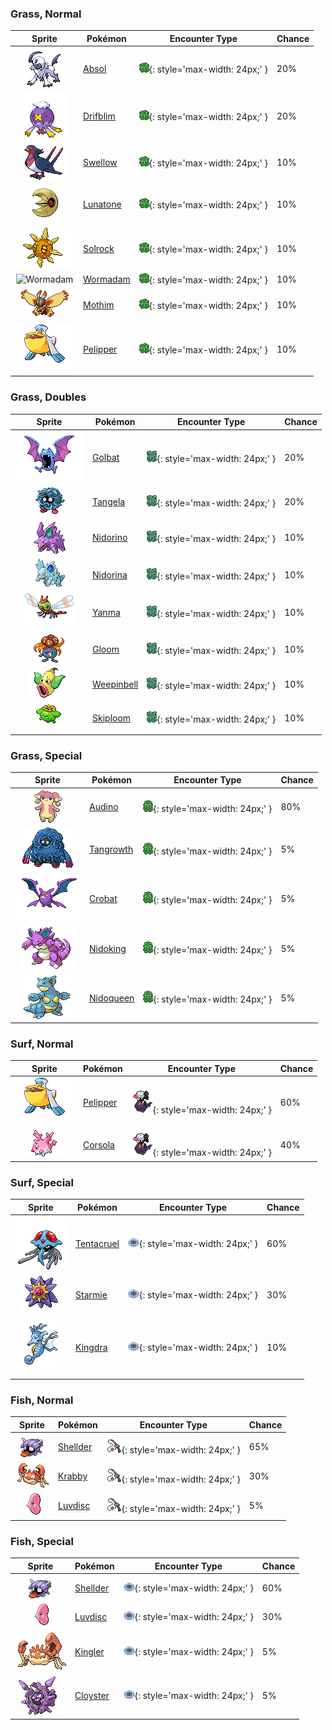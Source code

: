 

### Grass, Normal


| Sprite | Pokémon | Encounter Type | Chance |
| :---: | --- | :---: | --- |
| ![Absol](https://raw.githubusercontent.com/PokeAPI/sprites/master/sprites/pokemon/versions/generation-v/black-white/animated/359.gif) | [Absol](../pokemon/absol.md/) | ![Grass, Normal](../assets/encounter_types/grass_normal.png){: style='max-width: 24px;' } | 20% |
| ![Drifblim](https://raw.githubusercontent.com/PokeAPI/sprites/master/sprites/pokemon/versions/generation-v/black-white/animated/426.gif) | [Drifblim](../pokemon/drifblim.md/) | ![Grass, Normal](../assets/encounter_types/grass_normal.png){: style='max-width: 24px;' } | 20% |
| ![Swellow](https://raw.githubusercontent.com/PokeAPI/sprites/master/sprites/pokemon/versions/generation-v/black-white/animated/277.gif) | [Swellow](../pokemon/swellow.md/) | ![Grass, Normal](../assets/encounter_types/grass_normal.png){: style='max-width: 24px;' } | 10% |
| ![Lunatone](https://raw.githubusercontent.com/PokeAPI/sprites/master/sprites/pokemon/versions/generation-v/black-white/animated/337.gif) | [Lunatone](../pokemon/lunatone.md/) | ![Grass, Normal](../assets/encounter_types/grass_normal.png){: style='max-width: 24px;' } | 10% |
| ![Solrock](https://raw.githubusercontent.com/PokeAPI/sprites/master/sprites/pokemon/versions/generation-v/black-white/animated/338.gif) | [Solrock](../pokemon/solrock.md/) | ![Grass, Normal](../assets/encounter_types/grass_normal.png){: style='max-width: 24px;' } | 10% |
| ![Wormadam]() | [Wormadam](../pokemon/wormadam.md/) | ![Grass, Normal](../assets/encounter_types/grass_normal.png){: style='max-width: 24px;' } | 10% |
| ![Mothim](https://raw.githubusercontent.com/PokeAPI/sprites/master/sprites/pokemon/versions/generation-v/black-white/animated/414.gif) | [Mothim](../pokemon/mothim.md/) | ![Grass, Normal](../assets/encounter_types/grass_normal.png){: style='max-width: 24px;' } | 10% |
| ![Pelipper](https://raw.githubusercontent.com/PokeAPI/sprites/master/sprites/pokemon/versions/generation-v/black-white/animated/279.gif) | [Pelipper](../pokemon/pelipper.md/) | ![Grass, Normal](../assets/encounter_types/grass_normal.png){: style='max-width: 24px;' } | 10%

### Grass, Doubles


| Sprite | Pokémon | Encounter Type | Chance |
| :---: | --- | :---: | --- |
| ![Golbat](https://raw.githubusercontent.com/PokeAPI/sprites/master/sprites/pokemon/versions/generation-v/black-white/animated/42.gif) | [Golbat](../pokemon/golbat.md/) | ![Grass, Doubles](../assets/encounter_types/grass_doubles.png){: style='max-width: 24px;' } | 20% |
| ![Tangela](https://raw.githubusercontent.com/PokeAPI/sprites/master/sprites/pokemon/versions/generation-v/black-white/animated/114.gif) | [Tangela](../pokemon/tangela.md/) | ![Grass, Doubles](../assets/encounter_types/grass_doubles.png){: style='max-width: 24px;' } | 20% |
| ![Nidorino](https://raw.githubusercontent.com/PokeAPI/sprites/master/sprites/pokemon/versions/generation-v/black-white/animated/33.gif) | [Nidorino](../pokemon/nidorino.md/) | ![Grass, Doubles](../assets/encounter_types/grass_doubles.png){: style='max-width: 24px;' } | 10% |
| ![Nidorina](https://raw.githubusercontent.com/PokeAPI/sprites/master/sprites/pokemon/versions/generation-v/black-white/animated/30.gif) | [Nidorina](../pokemon/nidorina.md/) | ![Grass, Doubles](../assets/encounter_types/grass_doubles.png){: style='max-width: 24px;' } | 10% |
| ![Yanma](https://raw.githubusercontent.com/PokeAPI/sprites/master/sprites/pokemon/versions/generation-v/black-white/animated/193.gif) | [Yanma](../pokemon/yanma.md/) | ![Grass, Doubles](../assets/encounter_types/grass_doubles.png){: style='max-width: 24px;' } | 10% |
| ![Gloom](https://raw.githubusercontent.com/PokeAPI/sprites/master/sprites/pokemon/versions/generation-v/black-white/animated/44.gif) | [Gloom](../pokemon/gloom.md/) | ![Grass, Doubles](../assets/encounter_types/grass_doubles.png){: style='max-width: 24px;' } | 10% |
| ![Weepinbell](https://raw.githubusercontent.com/PokeAPI/sprites/master/sprites/pokemon/versions/generation-v/black-white/animated/70.gif) | [Weepinbell](../pokemon/weepinbell.md/) | ![Grass, Doubles](../assets/encounter_types/grass_doubles.png){: style='max-width: 24px;' } | 10% |
| ![Skiploom](https://raw.githubusercontent.com/PokeAPI/sprites/master/sprites/pokemon/versions/generation-v/black-white/animated/188.gif) | [Skiploom](../pokemon/skiploom.md/) | ![Grass, Doubles](../assets/encounter_types/grass_doubles.png){: style='max-width: 24px;' } | 10%

### Grass, Special


| Sprite | Pokémon | Encounter Type | Chance |
| :---: | --- | :---: | --- |
| ![Audino](https://raw.githubusercontent.com/PokeAPI/sprites/master/sprites/pokemon/versions/generation-v/black-white/animated/531.gif) | [Audino](../pokemon/audino.md/) | ![Grass, Special](../assets/encounter_types/grass_special.png){: style='max-width: 24px;' } | 80% |
| ![Tangrowth](https://raw.githubusercontent.com/PokeAPI/sprites/master/sprites/pokemon/versions/generation-v/black-white/animated/465.gif) | [Tangrowth](../pokemon/tangrowth.md/) | ![Grass, Special](../assets/encounter_types/grass_special.png){: style='max-width: 24px;' } | 5% |
| ![Crobat](https://raw.githubusercontent.com/PokeAPI/sprites/master/sprites/pokemon/versions/generation-v/black-white/animated/169.gif) | [Crobat](../pokemon/crobat.md/) | ![Grass, Special](../assets/encounter_types/grass_special.png){: style='max-width: 24px;' } | 5% |
| ![Nidoking](https://raw.githubusercontent.com/PokeAPI/sprites/master/sprites/pokemon/versions/generation-v/black-white/animated/34.gif) | [Nidoking](../pokemon/nidoking.md/) | ![Grass, Special](../assets/encounter_types/grass_special.png){: style='max-width: 24px;' } | 5% |
| ![Nidoqueen](https://raw.githubusercontent.com/PokeAPI/sprites/master/sprites/pokemon/versions/generation-v/black-white/animated/31.gif) | [Nidoqueen](../pokemon/nidoqueen.md/) | ![Grass, Special](../assets/encounter_types/grass_special.png){: style='max-width: 24px;' } | 5%

### Surf, Normal


| Sprite | Pokémon | Encounter Type | Chance |
| :---: | --- | :---: | --- |
| ![Pelipper](https://raw.githubusercontent.com/PokeAPI/sprites/master/sprites/pokemon/versions/generation-v/black-white/animated/279.gif) | [Pelipper](../pokemon/pelipper.md/) | ![Surf, Normal](../assets/encounter_types/surf_normal.png){: style='max-width: 24px;' } | 60% |
| ![Corsola](https://raw.githubusercontent.com/PokeAPI/sprites/master/sprites/pokemon/versions/generation-v/black-white/animated/222.gif) | [Corsola](../pokemon/corsola.md/) | ![Surf, Normal](../assets/encounter_types/surf_normal.png){: style='max-width: 24px;' } | 40%

### Surf, Special


| Sprite | Pokémon | Encounter Type | Chance |
| :---: | --- | :---: | --- |
| ![Tentacruel](https://raw.githubusercontent.com/PokeAPI/sprites/master/sprites/pokemon/versions/generation-v/black-white/animated/73.gif) | [Tentacruel](../pokemon/tentacruel.md/) | ![Surf, Special](../assets/encounter_types/surf_special.png){: style='max-width: 24px;' } | 60% |
| ![Starmie](https://raw.githubusercontent.com/PokeAPI/sprites/master/sprites/pokemon/versions/generation-v/black-white/animated/121.gif) | [Starmie](../pokemon/starmie.md/) | ![Surf, Special](../assets/encounter_types/surf_special.png){: style='max-width: 24px;' } | 30% |
| ![Kingdra](https://raw.githubusercontent.com/PokeAPI/sprites/master/sprites/pokemon/versions/generation-v/black-white/animated/230.gif) | [Kingdra](../pokemon/kingdra.md/) | ![Surf, Special](../assets/encounter_types/surf_special.png){: style='max-width: 24px;' } | 10%

### Fish, Normal


| Sprite | Pokémon | Encounter Type | Chance |
| :---: | --- | :---: | --- |
| ![Shellder](https://raw.githubusercontent.com/PokeAPI/sprites/master/sprites/pokemon/versions/generation-v/black-white/animated/90.gif) | [Shellder](../pokemon/shellder.md/) | ![Fish, Normal](../assets/encounter_types/fish_normal.png){: style='max-width: 24px;' } | 65% |
| ![Krabby](https://raw.githubusercontent.com/PokeAPI/sprites/master/sprites/pokemon/versions/generation-v/black-white/animated/98.gif) | [Krabby](../pokemon/krabby.md/) | ![Fish, Normal](../assets/encounter_types/fish_normal.png){: style='max-width: 24px;' } | 30% |
| ![Luvdisc](https://raw.githubusercontent.com/PokeAPI/sprites/master/sprites/pokemon/versions/generation-v/black-white/animated/370.gif) | [Luvdisc](../pokemon/luvdisc.md/) | ![Fish, Normal](../assets/encounter_types/fish_normal.png){: style='max-width: 24px;' } | 5%

### Fish, Special


| Sprite | Pokémon | Encounter Type | Chance |
| :---: | --- | :---: | --- |
| ![Shellder](https://raw.githubusercontent.com/PokeAPI/sprites/master/sprites/pokemon/versions/generation-v/black-white/animated/90.gif) | [Shellder](../pokemon/shellder.md/) | ![Fish, Special](../assets/encounter_types/fish_special.png){: style='max-width: 24px;' } | 60% |
| ![Luvdisc](https://raw.githubusercontent.com/PokeAPI/sprites/master/sprites/pokemon/versions/generation-v/black-white/animated/370.gif) | [Luvdisc](../pokemon/luvdisc.md/) | ![Fish, Special](../assets/encounter_types/fish_special.png){: style='max-width: 24px;' } | 30% |
| ![Kingler](https://raw.githubusercontent.com/PokeAPI/sprites/master/sprites/pokemon/versions/generation-v/black-white/animated/99.gif) | [Kingler](../pokemon/kingler.md/) | ![Fish, Special](../assets/encounter_types/fish_special.png){: style='max-width: 24px;' } | 5% |
| ![Cloyster](https://raw.githubusercontent.com/PokeAPI/sprites/master/sprites/pokemon/versions/generation-v/black-white/animated/91.gif) | [Cloyster](../pokemon/cloyster.md/) | ![Fish, Special](../assets/encounter_types/fish_special.png){: style='max-width: 24px;' } | 5% |
